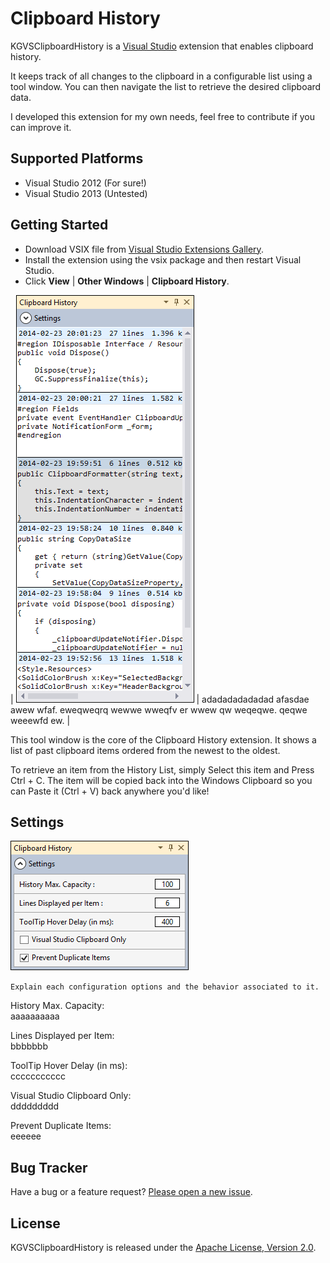 # Clipboard History

KGVSClipboardHistory is a <a href="http://www.microsoft.com/visualstudio/eng" target="_blank">Visual Studio</a>
extension that enables clipboard history.

It keeps track of all changes to the clipboard in a configurable list using a tool window.
You can then navigate the list to retrieve the desired clipboard data.

I developed this extension for my own needs, feel free to contribute if you can improve it.

## Supported Platforms

* Visual Studio 2012 (For sure!)
* Visual Studio 2013 (Untested)

## Getting Started

* Download VSIX file from <a href="http://www.microsoft.com/visualstudio/eng" target="_blank">Visual Studio Extensions Gallery</a>.
* Install the extension using the vsix package and then restart Visual Studio.
* Click **View** | **Other Windows** | **Clipboard History**.

| ![ClipboardHistory Tool Window](/ClipboardHistory/AppResources/Images/ScreenShot_ToolWindow.png) | adadadadadadad afasdae awew wfaf. eweqweqrq wewwe wweqfv er wwew qw weqeqwe. qeqwe weeewfd ew. |

This tool window is the core of the Clipboard History extension.
It shows a list of past clipboard items ordered from the newest to the oldest.

To retrieve an item from the History List, simply Select this item and Press Ctrl + C. The item will be copied back into the Windows Clipboard so you can Paste it (Ctrl + V) back anywhere you'd like!

## Settings

![ClipboardHistory Settings Window](/ClipboardHistory/AppResources/Images/ScreenShot_Settings.png)

`Explain each configuration options and the behavior associated to it.`

History Max. Capacity:<br>
aaaaaaaaaa

Lines Displayed per Item:<br>
bbbbbbb

ToolTip Hover Delay (in ms):<br>
ccccccccccc

Visual Studio Clipboard Only:<br>
ddddddddd

Prevent Duplicate Items:<br>
eeeeee

## Bug Tracker

Have a bug or a feature request? [Please open a new issue](https://github.com/kavengagne/KGVSClipboardHistory/issues).

## License

KGVSClipboardHistory is released under the [Apache License, Version 2.0](/LICENSE.txt).
